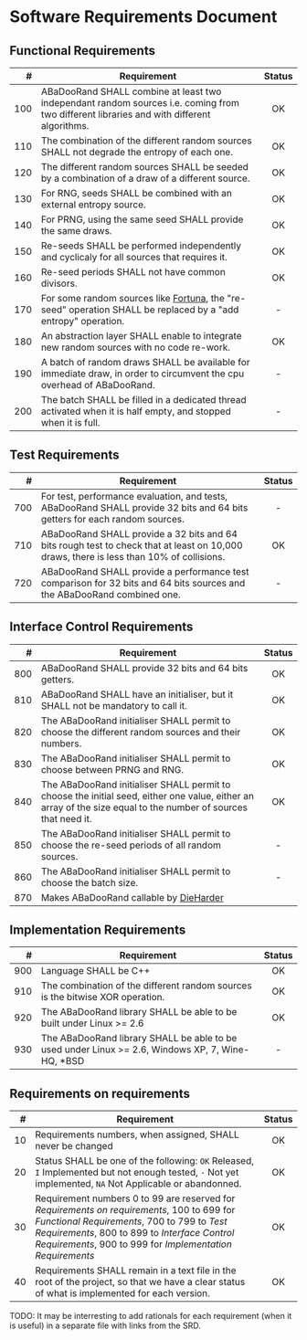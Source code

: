 # Software Requirements Document

## Functional Requirements

| # | Requirement | Status |
| --:| ---------------- |:---------:|
| 100 | ABaDooRand SHALL combine at least two independant random sources i.e. coming from two different libraries and with different algorithms. | OK |
| 110 | The combination of the different random sources SHALL not degrade the entropy of each one. | OK |
| 120 | The different random sources SHALL be seeded by a combination of a draw of a different source. | OK |
| 130 | For RNG, seeds SHALL be combined with an external entropy source. | OK |
| 140 | For PRNG, using the same seed SHALL provide the same draws. | OK |
| 150 | Re-seeds SHALL be performed independently and cyclicaly for all sources that requires it. | OK |
| 160 | Re-seed periods SHALL not have common divisors. | OK |
| 170 | For some random sources like [Fortuna](https://www.schneier.com/fortuna.html), the "re-seed" operation SHALL be replaced by a "add entropy" operation. | - |
| 180 | An abstraction layer SHALL enable to integrate new random sources with no code re-work. | OK |
| 190 | A batch of random draws SHALL be available for immediate draw, in order to circumvent the cpu overhead of ABaDooRand. | - |
| 200 | The batch SHALL be filled in a dedicated thread activated when it is half empty, and stopped when it is full. | - |

## Test Requirements

| # | Requirement | Status |
| --:| ---------------- |:---------:|
| 700 | For test, performance evaluation, and tests, ABaDooRand SHALL provide 32 bits and 64 bits getters for each random sources. | - |
| 710 | ABaDooRand SHALL provide a 32 bits and 64 bits rough test to check that at least on 10,000 draws, there is less than 10% of collisions. | OK |
| 720 | ABaDooRand SHALL provide a performance test comparison for 32 bits and 64 bits sources and the ABaDooRand combined one. | - |

## Interface Control Requirements

| # | Requirement | Status |
| --:| ---------------- |:---------:|
| 800 | ABaDooRand SHALL provide 32 bits and 64 bits getters. | OK |
| 810 | ABaDooRand SHALL have an initialiser, but it SHALL not be mandatory to call it. | OK |
| 820 | The ABaDooRand initialiser SHALL permit to choose the different random sources and their numbers. | OK |
| 830 | The ABaDooRand initialiser SHALL permit to choose between PRNG and RNG. | OK |
| 840 | The ABaDooRand initialiser SHALL permit to choose the initial seed, either one value, either an array of the size equal to the number of sources that need it. | OK |
| 850 | The ABaDooRand initialiser SHALL permit to choose the re-seed periods of all random sources. | - |
| 860 | The ABaDooRand initialiser SHALL permit to choose the batch size. | - |
| 870 | Makes ABaDooRand callable by [DieHarder](http://www.phy.duke.edu/~rgb/General/rand_rate.php)


## Implementation Requirements

| # | Requirement | Status |
| --:| ---------------- |:---------:|
| 900 | Language SHALL be C++ | OK |
| 910 | The combination of the different random sources is the bitwise XOR operation. | OK |
| 920 | The ABaDooRand library SHALL be able to be built under Linux >= 2.6 | OK |
| 930 | The ABaDooRand library SHALL be able to be used under Linux >= 2.6, Windows XP, 7, Wine-HQ, *BSD | - |

## Requirements on requirements

| # | Requirement | Status |
| --:| ---------------- |:---------:|
| 10 | Requirements numbers, when assigned, SHALL never be changed | OK |
|20 | Status SHALL be one of the following: `OK` Released, `I` Implemented but not enough tested, `-` Not yet implemented, `NA` Not Applicable or abandonned. | OK |
|30 | Requirement numbers 0 to 99 are reserved for *Requirements on requirements*, 100 to 699 for *Functional Requirements*, 700 to 799 to *Test Requirements*, 800 to 899 to *Interface Control Requirements*, 900 to 999 for *Implementation Requirements* | OK |
|40 | Requirements SHALL remain in a text file in the root of the project, so that we have a clear status of what is implemented for each version. | OK |

TODO: It may be interresting to add rationals for each requirement (when it is useful) in a separate file with links from the SRD.


